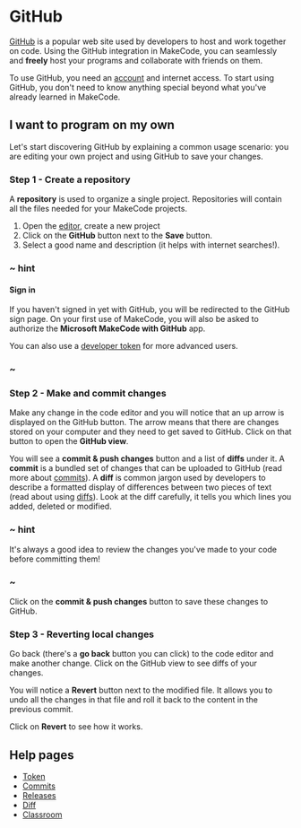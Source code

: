 # GitHub

[GitHub](https://github.com) is a popular web site used by developers to host and work together on code. Using the GitHub integration in MakeCode, you can seamlessly and **freely** host your programs and collaborate with friends on them.

To use GitHub, you need an [account](https://github.com/join) and internet access.
To start using GitHub, you don't need to know anything special beyond what you've already learned in MakeCode.

## I want to program on my own

Let's start discovering GitHub by explaining a common usage scenario: you are editing your own project and using GitHub to save your changes.

### Step 1 - Create a repository

A **repository** is used to organize a single project. Repositories will contain all the files needed for your MakeCode projects.

1. Open the [editor](@homeurl@), create a new project
2. Click on the **GitHub** button next to the **Save** button.
3. Select a good name and description (it helps with internet searches!).

### ~ hint

#### Sign in

If you haven't signed in yet with GitHub, you will be redirected to the GitHub sign page. On your first use of MakeCode, you will also be asked to authorize the **Microsoft MakeCode with GitHub** app.

You can also use a [developer token](/github/token) for more advanced users.

### ~

### Step 2 - Make and commit changes

Make any change in the code editor and you will notice that an up arrow is displayed
on the GitHub button. The arrow means that there are changes stored on your computer and they need to get saved to GitHub. Click on that button to open the **GitHub view**.

You will see a **commit & push changes** button and a list of **diffs** under it. A **commit** is a bundled set of changes that can be uploaded to GitHub (read more about [commits](/github/commit)). A **diff** is common jargon used by developers to describe a formatted display of differences between two pieces of text (read about using [diffs](/github/diff)). Look at the diff carefully, it tells you which lines you added, deleted or modified.

### ~ hint

It's always a good idea to review the changes you've made to your code before committing them!

### ~

Click on the **commit & push changes** button to save these changes to GitHub. 

### Step 3 - Reverting local changes

Go back (there's a **go back** button you can click) to the code editor and make another change. Click on the GitHub view to see diffs of your changes.

You will notice a **Revert** button next to the modified file. It allows you to undo all the changes in that file and roll it back to the content in the previous commit.

Click on **Revert** to see how it works.

## Help pages

* [Token](/github/token)
* [Commits](/github/commit)
* [Releases](/github/release)
* [Diff](/github/diff)
* [Classroom](/github/classroom)
